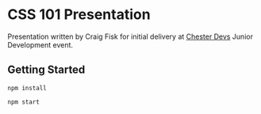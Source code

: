 # CSS 101 Presentation
Presentation written by Craig Fisk for initial delivery at [Chester Devs](https://www.meetup.com/Chester-Devs/) Junior Development event.

## Getting Started

```
npm install
```
```
npm start
```